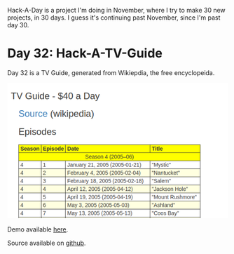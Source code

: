 Hack-A-Day is a project I'm doing in November, where I try to make 30 new projects, in 30 days. I guess it's continuing past November, since I'm past day 30.

# Day 32: Hack-A-TV-Guide

Day 32 is a TV Guide, generated from Wikiepdia, the free encyclopeida.

[![Screenshot](screenshot.png)](https://tilde.za3k.com/hackaday/tvguide)

Demo available [here](https://tilde.za3k.com/hackaday/tvguide).

Source available on [github](https://github.com/za3k/day32_tvguide).
